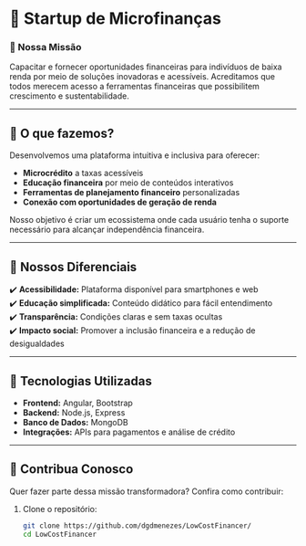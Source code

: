 # 🌟 Startup de Microfinanças  

### 🚀 Nossa Missão  
Capacitar e fornecer oportunidades financeiras para indivíduos de baixa renda por meio de soluções inovadoras e acessíveis. Acreditamos que todos merecem acesso a ferramentas financeiras que possibilitem crescimento e sustentabilidade.  

---

## 🏦 O que fazemos?  
Desenvolvemos uma plataforma intuitiva e inclusiva para oferecer:  
- **Microcrédito** a taxas acessíveis  
- **Educação financeira** por meio de conteúdos interativos  
- **Ferramentas de planejamento financeiro** personalizadas  
- **Conexão com oportunidades de geração de renda**  

Nosso objetivo é criar um ecossistema onde cada usuário tenha o suporte necessário para alcançar independência financeira.  

---

## 🎯 Nossos Diferenciais  
✔️ **Acessibilidade:** Plataforma disponível para smartphones e web  
✔️ **Educação simplificada:** Conteúdo didático para fácil entendimento  
✔️ **Transparência:** Condições claras e sem taxas ocultas  
✔️ **Impacto social:** Promover a inclusão financeira e a redução de desigualdades  

---

## 🔧 Tecnologias Utilizadas  
- **Frontend:** Angular, Bootstrap  
- **Backend:** Node.js, Express  
- **Banco de Dados:** MongoDB  
- **Integrações:** APIs para pagamentos e análise de crédito  

---

## 👥 Contribua Conosco  
Quer fazer parte dessa missão transformadora? Confira como contribuir:  
1. Clone o repositório:  
   ```bash
   git clone https://github.com/dgdmenezes/LowCostFinancer/
   cd LowCostFinancer
